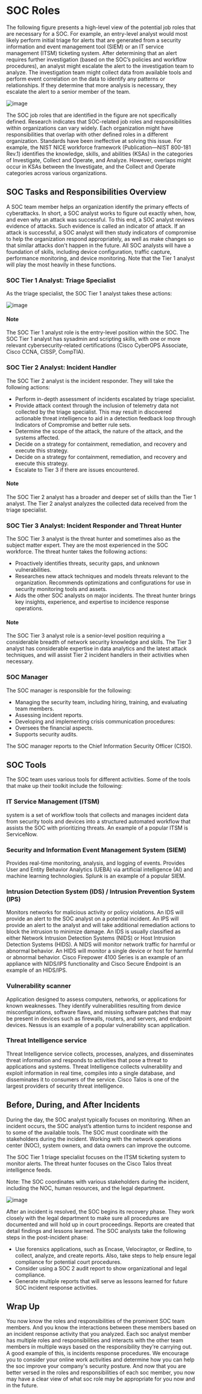 # SOC Roles

The following figure presents a high-level view of the potential job  roles that are necessary for a SOC. For example, an entry-level analyst  would most likely perform initial triage for alerts that are generated  from a security information and event management tool (SIEM) or an IT  service management (ITSM) ticketing system. After determining that an  alert requires further investigation (based on the SOC’s policies and  workflow procedures), an analyst might escalate the alert to the  investigation team to analyze. The investigation team might collect data  from available tools and perform event correlation on the data to  identify any patterns or relationships. If they determine that more  analysis is necessary, they escalate the alert to a senior member of the  team.  

![image](https://github.com/user-attachments/assets/069dc0b5-2201-4782-90f0-d78b74218874)

The SOC job roles that are identified in the figure are not specifically  defined. Research indicates that SOC-related job roles and  responsibilities within organizations can vary widely. Each organization  might have responsibilities that overlap with other defined roles in a  different organization. Standards have been ineffective at solving this  issue. For example, the NIST NICE workforce framework (Publication—NIST  800-181 Rev.1) identifies the knowledge, skills, and abilities (KSAs) in  the categories of Investigate, Collect and Operate, and Analyze.  However, overlaps might occur in KSAs between the Investigate, and the  Collect and Operate categories across various organizations.  

## SOC Tasks and Responsibilities Overview

A SOC team member helps an organization identify the primary effects of cyberattacks. In short, a SOC analyst works to figure out exactly when, how, and even why an attack was successful. To this end, a SOC analyst reviews evidence of attacks. Such evidence is called an indicator of attack. If an attack is successful, a SOC analyst will then study indicators of compromise to help the organization respond appropriately, as well as make changes so that similar attacks don't happen in the future. All SOC analysts will have a foundation of skills, including device configuration, traffic capture, performance monitoring, and device monitoring. Note that the Tier 1 analyst will play the most heavily in these functions.

### SOC Tier 1 Analyst: Triage Specialist

As the triage specialist, the SOC Tier 1 analyst takes these actions:

![image](https://github.com/user-attachments/assets/04a94c63-2f7f-4109-b2bc-65108be0c412)

#### Note
The SOC Tier 1 analyst role is the entry-level position within the SOC.  The SOC Tier 1 analyst has sysadmin and scripting skills, with one or  more relevant cybersecurity-related certifications (Cisco CyberOPS  Associate, Cisco CCNA, CISSP, CompTIA).  

### SOC Tier 2 Analyst: Incident Handler

The SOC Tier 2 analyst is the incident responder. They will take the following actions: 

- Perform in-depth assessment of incidents escalated by triage specialist.
- Provide attack context through the inclusion of telemetry data not collected by the triage specialist. This may result in discovered actionable threat intelligence to aid in a detection feedback loop through Indicators of Compromise and better rule sets.
- Determine the scope of the attack, the nature of the attack, and the systems affected.
- Decide on a strategy for containment, remediation, and recovery and execute this strategy.
- Decide on a strategy for containment, remediation, and recovery and execute this strategy.
- Escalate to Tier 3 if there are issues encountered.

#### Note

The SOC Tier 2 analyst has a broader and deeper set of skills than the Tier 1  analyst. The Tier 2 analyst analyzes the collected data received from  the triage specialist. 

### SOC Tier 3 Analyst: Incident Responder and Threat Hunter

The SOC Tier 3 analyst is the threat hunter and sometimes also as the subject matter expert. They are the most experienced in the SOC workforce. The threat hunter takes the following actions:

- Proactively identifies threats, security gaps, and unknown vulnerabilities.
- Researches new attack techniques and models threats relevant to the organization. Recommends optimizations and configurations for use in security monitoring tools and assets.
- Aids the other SOC analysts on major incidents. The threat hunter brings key insights, experience, and expertise to incidence response operations.

#### Note

The SOC Tier 3 analyst role is a senior-level position requiring a  considerable breadth of network security knowledge and skills. The Tier 3  analyst has considerable expertise in data analytics and the latest  attack techniques, and will assist Tier 2 incident handlers in their  activities when necessary.  

### SOC Manager

The SOC manager is responsible for the following:

- Managing the security team, including hiring, training, and evaluating team members.
- Assessing incident reports.
- Developing and implementing crisis communication procedures:
- Oversees the financial aspects.
- Supports security audits.

The SOC manager reports to the Chief Information Security Officer (CISO).

## SOC Tools
The SOC team uses various tools for different activities. Some of the tools that make up their toolkit include the following:

### IT Service Management (ITSM)  
system is a set of workflow tools that collects and manages incident  data from security tools and devices into a structured automated  workflow that assists the SOC with prioritizing threats. An example of a  popular ITSM is ServiceNow.

### Security and Information Event Management System (SIEM)
Provides  real-time monitoring, analysis, and logging of events. Provides User  and Entity Behavior Analytics (UEBA) via artificial intelligence (AI)  and machine learning technologies. Splunk is an example of a popular  SIEM.

### Intrusion Detection System (IDS) / Intrusion Prevention System (IPS)
Monitors  networks for malicious activity or policy violations. An IDS will  provide an alert to the SOC analyst on a potential incident. An IPS will  provide an alert to the analyst and will take additional remediation  actions to block the intrusion to minimize damage. An IDS is usually  classified as either Network Intrusion Detection Systems (NIDS) or Host  Intrusion Detection Systems (HIDS). A NIDS will monitor network traffic  for harmful or abnormal behavior. An HIDS will monitor a single device  or host for harmful or abnormal behavior. Cisco Firepower 4100 Series is  an example of an appliance with NIDS/IPS functionality and Cisco Secure  Endpoint is an example of an HIDS/IPS.

### Vulnerability scanner  
Application designed to assess computers, networks, or  applications for known weaknesses. They identify vulnerabilities  resulting from device misconfigurations, software flaws, and missing  software patches that may be present in devices such as firewalls,  routers, and servers, and endpoint devices. Nessus is an example of a  popular vulnerability scan application.

### Threat Intelligence service
Threat Intelligence service collects, processes, analyzes, and disseminates threat information and  responds to activities that pose a threat to applications and systems.  Threat Intelligence collects vulnerability and exploit information in  real time, compiles into a single database, and disseminates it to  consumers of the service. Cisco Talos is one of the largest providers of  security threat intelligence.

## Before, During, and After Incidents

During the day, the SOC analyst typically  focuses on monitoring. When an incident occurs, the SOC analyst’s  attention turns to incident response and to some of the available tools.  The SOC must coordinate with the stakeholders during the incident.  Working with the network operations center (NOC), system owners, and  data owners can improve the outcome.

The  SOC Tier 1 triage specialist focuses on the ITSM ticketing system to  monitor alerts. The threat hunter focuses on the Cisco Talos threat  intelligence feeds.

Note: The SOC coordinates with various stakeholders during the incident, including the NOC, human resources, and the legal department.

![image](https://github.com/user-attachments/assets/b904eb92-37e8-4b7c-9151-370908181b98)

After an incident is resolved, the SOC begins its recovery phase. They work closely with the legal department to make sure all procedures are documented and will hold up in court proceedings. Reports are created that detail findings and lessons learned. The SOC analysts take the following steps in the post-incident phase:

- Use  forensics applications, such as Encase, Velociraptor, or Redline, to  collect, analyze, and create reports. Also, take steps to help ensure  legal compliance for potential court procedures.
- Consider using a SOC 2 audit report to show organizational and legal compliance.
- Generate multiple reports that will serve as lessons learned for future SOC incident response activities.

## Wrap Up

You now know the roles and responsibilities of the prominent SOC team members. And you know the interactions between these members based on an incident response activity that you analyzed. Each soc analyst member has multiple roles and responsibilities and interacts with the other team members in multiple ways based on the responsibility they're carrying out. 
A good example of this, is incidents response procedures. We encourage you to consider your online work activities and determine how you can help the soc improve your company's security posture. And now that you are better versed in the roles and responsibilities of each soc member, you now may have a clear view of what soc role may be appropriate for you now and in the future.
